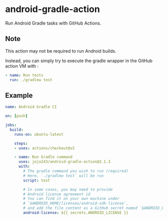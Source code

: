 # android-gradle-action

Run Android Gradle tasks with GitHub Actions.

## Note
This action may not be required to run Android builds.

Instead, you can simply try to execute the gradle wrapper in the GitHub action VM with :

```yaml
- name: Run tests
  run: ./gradlew test
```

## Example

```yaml
name: Android Gradle CI

on: [push]

jobs:
  build:
    runs-on: ubuntu-latest

    steps:
    - uses: actions/checkout@v2

    - name: Run Gradle command
      uses: jojo243/android-gradle-action@2.1.3
      with:
        # The gradle command you wish to run (required)
        # Here, `./gradlew test` will be run
        script: test

        # In some cases, you may need to provide
        # Android license agreement id
        # You can find it on your own machine under
        # `$ANDROID_HOME/licenses/android-sdk-license`,
        # and add the file content as a GitHub secret named `$ANDROID_LICENSE`.
        android-license: ${{ secrets.ANDROID_LICENSE }}
```
